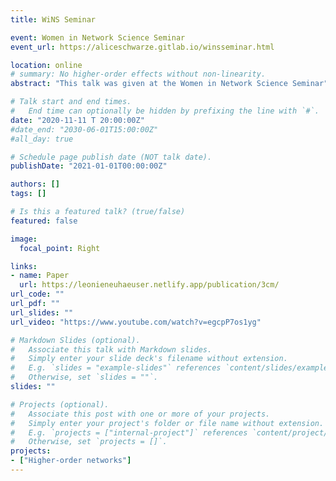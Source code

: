 ```yaml
---
title: WiNS Seminar

event: Women in Network Science Seminar
event_url: https://aliceschwarze.gitlab.io/winsseminar.html

location: online
# summary: No higher-order effects without non-linearity.
abstract: "This talk was given at the Women in Network Science Seminar"

# Talk start and end times.
#   End time can optionally be hidden by prefixing the line with `#`.
date: "2020-11-11 T 20:00:00Z"
#date_end: "2030-06-01T15:00:00Z"
#all_day: true

# Schedule page publish date (NOT talk date).
publishDate: "2021-01-01T00:00:00Z"

authors: []
tags: []

# Is this a featured talk? (true/false)
featured: false

image:
  focal_point: Right

links:
- name: Paper
  url: https://leonieneuhaeuser.netlify.app/publication/3cm/
url_code: ""
url_pdf: ""
url_slides: ""
url_video: "https://www.youtube.com/watch?v=egcpP7os1yg"

# Markdown Slides (optional).
#   Associate this talk with Markdown slides.
#   Simply enter your slide deck's filename without extension.
#   E.g. `slides = "example-slides"` references `content/slides/example-slides.md`.
#   Otherwise, set `slides = ""`.
slides: ""

# Projects (optional).
#   Associate this post with one or more of your projects.
#   Simply enter your project's folder or file name without extension.
#   E.g. `projects = ["internal-project"]` references `content/project/deep-learning/index.md`.
#   Otherwise, set `projects = []`.
projects:
- ["Higher-order networks"]
---
```



